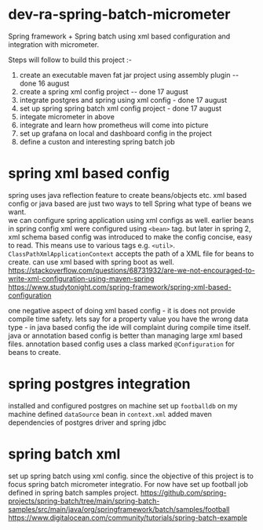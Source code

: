 # dev-ra-spring-batch-micrometer
Spring framework + Spring batch using xml based configuration and integration with micrometer.

Steps will follow to build this project :-
1. create an executable maven fat jar project using assembly plugin -- done 16 august
2. create a spring xml config project -- done 17 august
3. integrate postgres and spring using xml config - done 17 august
4. set up spring spring batch xml config project - done 17 august
5. integate micrometer in above 
6. integrate and learn how prometheus will come into picture 
7. set up grafana on local and dashboard config in the project
8. define a custon and interesting spring batch job

# spring xml based config
spring uses java reflection feature to create beans/objects etc. xml based config or java based are just two ways to tell Spring what type of beans we want.  
we can configure spring application using xml configs as well. earlier beans in spring config xml were configured using `<bean>` tag.
but later in spring 2, xml schema based config was introduced to make the config concise, easy to read. This means use to various tags e.g. `<util>`.
`ClassPathXmlApplicationContext` accepts the path of a XML file for beans to create. can use xml based with spring boot as well. 
https://stackoverflow.com/questions/68731932/are-we-not-encouraged-to-write-xml-configuration-using-maven-spring
https://www.studytonight.com/spring-framework/spring-xml-based-configuration

one negative aspect of doing xml based config - it is does not provide compile time safety. lets say for a property value you have the wrong data type - in java based config the ide will complaint during compile time itself. java or annotation based config is better than managing large xml based files. annotation based config uses a class marked `@Configuration` for beans to create.

# spring postgres integration
installed and configured postgres on machine
set up `footballdb` on my machine
defined `dataSource` bean in `context.xml`
added maven dependencies of postgres driver and spring jdbc

# spring batch xml
set up spring batch using xml config. since the objective of this project is to focus spring batch micrometer integratio. For now have set up football job defined in spring batch samples project.
https://github.com/spring-projects/spring-batch/tree/main/spring-batch-samples/src/main/java/org/springframework/batch/samples/football
https://www.digitalocean.com/community/tutorials/spring-batch-example